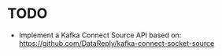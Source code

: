 # TODO

* Implement a Kafka Connect Source API based on: https://github.com/DataReply/kafka-connect-socket-source
